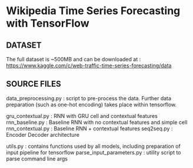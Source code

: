 # Wikipedia Time Series Forecasting with TensorFlow

## DATASET
The full dataset is ~500MB and can be downloaded at : https://www.kaggle.com/c/web-traffic-time-series-forecasting/data

## SOURCE FILES
data_preprocessing.py : script to pre-process the data. Further data preparation (such as one-hot encoding) takes
place within tensorflow.

gru_contextual.py : RNN with GRU cell and contextual features
rnn_baseline.py : Baseline RNN with no contextual features and simple cell
rnn_contextual.py : Baseline RNN + contextual features
seq2seq.py : Encoder Decoder architecture

utils.py : contains functions used by all models, including preparation of input pipeline for tensorflow
parse_input_parameters.py : utility script to parse command line args
